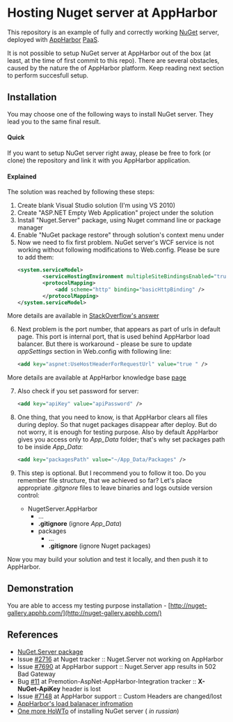 # Hosting Nuget server at AppHarbor

This repository is an example of fully and correctly working [NuGet](http://nuget.org/packages/NuGet.Server/ "NuGet") server, deployed with [AppHarbor](https://appharbor.com/ "AppHarbor") [PaaS](http://en.wikipedia.org/wiki/Platform_as_a_service "PaaS").

It is not possible to setup NuGet server at AppHarbor out of the box (at least, at the time of first commit to this repo). There are several obstacles, caused by the nature the of AppHarbor platform. Keep reading next section to perform succesfull setup.

## Installation

You may choose one of the following ways to install NuGet server. They lead you to the same final result.

#### Quick

If you want to setup NuGet server right away, please be free to fork (or clone) the repository and link it with you AppHarbor application.

#### Explained

The solution was reached by following these steps:

1. Create blank Visual Studio solution (I'm using VS 2010)
2. Create "ASP.NET Empty Web Application" project under the solution
3. Install "Nuget.Server" package, using Nuget command line or package manager
4. Enable "NuGet package restore" through solution's context menu under
5. Now we need to fix first problem. NuGet server's WCF service is not working without following modifications to Web.config. Please be sure to add them:
	```xml
	<system.serviceModel>
			<serviceHostingEnvironment multipleSiteBindingsEnabled="true" />
	    	<protocolMapping>
	        	<add scheme="http" binding="basicHttpBinding" />
	    	</protocolMapping>
	</system.serviceModel>
	```
More details are available in [StackOverflow's answer](http://stackoverflow.com/a/12160312/592377)

6. Next problem is the port number, that appears as part of urls in default page. This port is internal port, that is used behind AppHarbor load balancer. But there is workaround - please be sure to update *appSettings* section in Web.config with following line:
	```xml
	<add key="aspnet:UseHostHeaderForRequestUrl" value="true " />
	```
More details are available at AppHarbor knowledge base [page](http://support.appharbor.com/kb/getting-started/workaround-for-generating-absolute-urls-without-port-number) 

7. Also check if you set password for server:
	```xml
	<add key="apiKey" value="apiPassword" />
	```

8. One thing, that you need to know, is that AppHarbor clears all files during deploy. So that nuget packages disappear after deploy. But do not worry, it is enough for testing purpose. Also by default AppHarbor gives you access only to *App_Data* folder; that's why set packages path to be inside *App_Data*:
	```xml
	<add key="packagesPath" value="~/App_Data/Packages" />
	```
9. This step is optional. But I recommend you to follow it too. Do you remember file structure, that we achieved so far? Let's place appropriate *.gitgnore* files to leave binaries and logs outside version control:
	- NugetServer.AppHarbor
		- ...
		- **.gitignore** (ignore *App_Data*)
		- packages
			- ...
			- **.gitignore** (ignore Nuget packages)


Now you may build your solution and test it locally, and then push it to AppHarbor.

## Demonstration

You are able to access my testing purpose installation - [http://nuget-gallery.apphb.com/](http://nuget-gallery.apphb.com/)

## References

- [NuGet.Server package](http://nuget.org/packages/NuGet.Server/)
- Issue [#2716](https://nuget.codeplex.com/workitem/2716) at Nuget tracker :: Nuget.Server not working on AppHarbor
- Issue [#7690](http://support.appharbor.com/discussions/problems/7690-nugetserver-app-results-in-502-bad-gateway) at AppHarbor support :: Nuget.Server app results in 502 Bad Gateway 
- Bug [#11](https://github.com/trilobyte/Premotion-AspNet-AppHarbor-Integration/issues/11) at Premotion-AspNet-AppHarbor-Integration tracker :: **X-NuGet-ApiKey** header is lost
- Issue [#7148](http://support.appharbor.com/discussions/problems/7148-custom-headers-are-changedlost) at AppHarbor support :: Custom Headers are changed/lost
- [AppHarbor's load balanacer infromation](http://support.appharbor.com/kb/getting-started/information-about-our-load-balancer)
- [One more HoWTo](http://andrey.moveax.ru/post/nuget-creating-and-deploying-simple-server.aspx) of installing NuGet server ( *in russian*)
